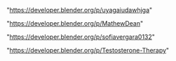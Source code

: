 "https://developer.blender.org/p/uyagaiudawhjga"

"https://developer.blender.org/p/MathewDean"

"https://developer.blender.org/p/sofiavergara0132"

"https://developer.blender.org/p/Testosterone-Therapy"


